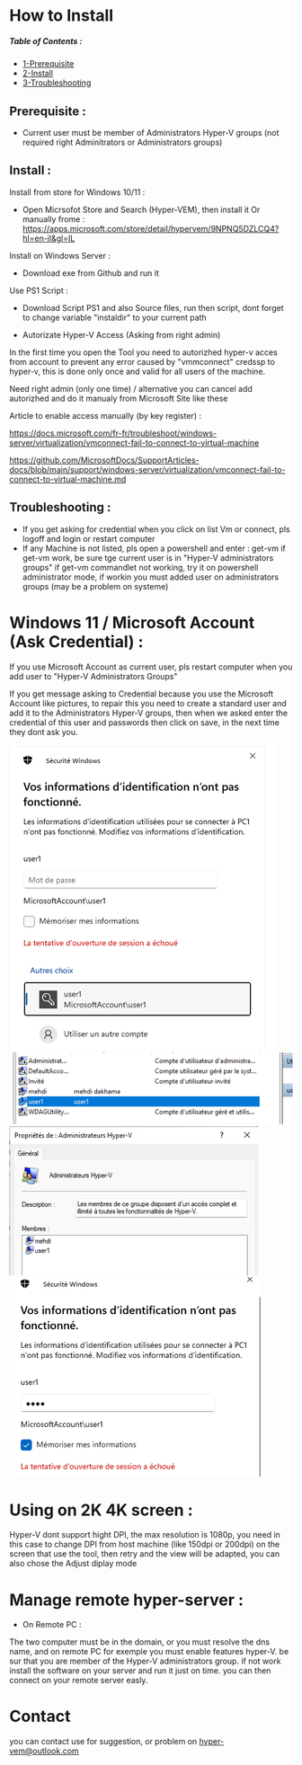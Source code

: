 # How to Install

##### Table of Contents  :
* [1-Prerequisite](#Prerequisite) 
* [2-Install](#Install)  
* [3-Troubleshooting](#Troubleshooting)

## Prerequisite :
<a name="Prerequisite"/>  

* Current user must be member of Administrators Hyper-V groups (not required right Adminitrators or Administrators groups)

## Install :
<a name="Install"/>

Install from store for Windows 10/11 :

* Open Micrsofot Store and Search (Hyper-VEM), then install it
Or manually frome : https://apps.microsoft.com/store/detail/hypervem/9NPNQ5DZLCQ4?hl=en-il&gl=IL

Install on Windows Server :

* Download exe from Github and run it

Use PS1 Script :

* Download Script PS1 and also Source files, run then script, dont forget to change variable "instaldir" to your current path

* Autorizate Hyper-V Access (Asking from right admin)

In the first time you open the Tool you need to autorizhed hyper-v acces from account to prevent any error caused by "vmmconnect" credssp to hyper-v, this is done only once and valid for all users of the machine.

Need right admin (only one time) / alternative you can cancel add autorizhed and do it manualy from Microsoft Site like these 
  
Article to enable access manually (by key register) : 

https://docs.microsoft.com/fr-fr/troubleshoot/windows-server/virtualization/vmconnect-fail-to-connect-to-virtual-machine

https://github.com/MicrosoftDocs/SupportArticles-docs/blob/main/support/windows-server/virtualization/vmconnect-fail-to-connect-to-virtual-machine.md

## Troubleshooting :
<a name="Troubleshooting"/>

* If you get asking for credential when you click on list Vm or connect, pls logoff and login or restart computer
* If any Machine is not listed, pls open a powershell and enter : get-vm 
if get-vm work, be sure tge current user is in "Hyper-V administrators groups"
if get-vm commandlet not working, try it on powershell administrator mode, if workin you must added user on administrators groups (may be a problem on systeme)

# Windows 11 / Microsoft Account (Ask Credential) :

If you use Microsoft Account as current user, pls restart computer when you add user to "Hyper-V Administrators Groups"

If you get message asking to Credential because you use the Microsoft Account like pictures, to repair this you need to create a standard user and add it to the Administrators Hyper-V groups, then when we asked enter the credential of this user and passwords then click on save, in the next time they dont ask you.

![1](pictures/Error/1.png "1")
![2](pictures/Error/2.png "2")
![3](pictures/Error/3.png "3")
![4](pictures/Error/4.png "4")

# Using on 2K 4K screen :

Hyper-V dont support hight DPI, the max resolution is 1080p, you need in this case to change DPI from host machine (like 150dpi or 200dpi) on the screen that use the tool, then retry and the view will be adapted, you can also chose the Adjust diplay mode

# Manage remote hyper-server :

* On Remote PC : 

The two computer must be in the domain, or you must resolve the dns name, and on remote PC for exemple you must enable features hyper-V.
be sur that you are member of the Hyper-V administrators group. if not work install the software on your server and run it just on time. you can then connect on your remote server easly.


# Contact

you can contact use for suggestion, or problem on hyper-vem@outlook.com

